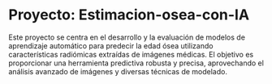 # Proyecto: Estimacion-osea-con-IA

Este proyecto se centra en el desarrollo y la evaluación de modelos de aprendizaje automático para predecir la edad ósea utilizando características radiómicas extraídas de imágenes médicas. El objetivo es proporcionar una herramienta predictiva robusta y precisa, aprovechando el análisis avanzado de imágenes y diversas técnicas de modelado.
